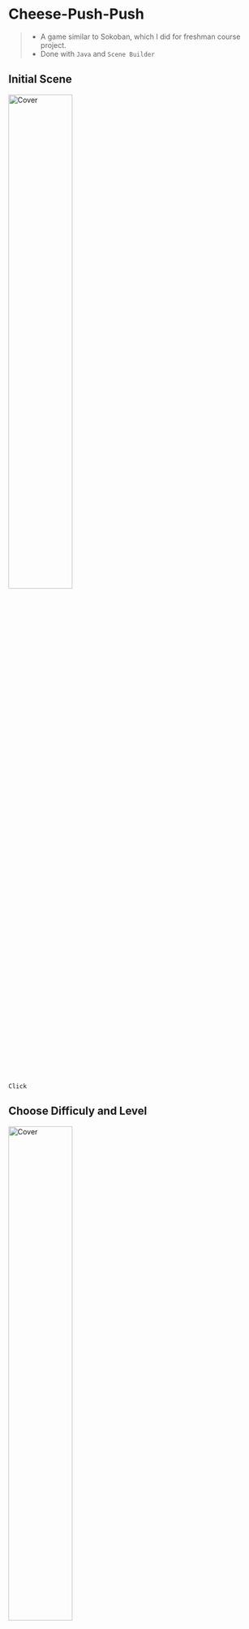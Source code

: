 # Cheese-Push-Push
> - A game similar to Sokoban, which I did for freshman course project. <br>
> - Done with `Java` and `Scene Builder`<br>
## Initial Scene
<img src="https://github.com/hou47ee/Cheese-Push-Push/blob/main/cheese_push/1.jpg" alt="Cover" width="50%"/> <br>
`Click` <br>
## Choose Difficuly and Level
<img src="https://github.com/hou47ee/Cheese-Push-Push/blob/main/cheese_push/2.jpg" alt="Cover" width="50%"/> 

